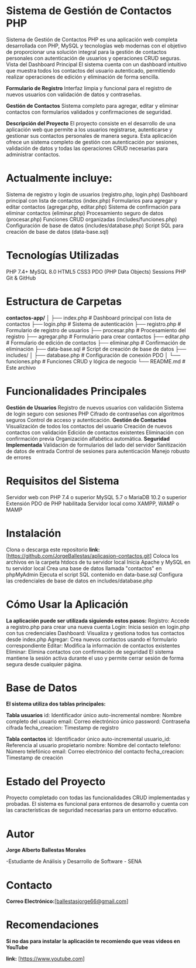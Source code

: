 # Sistema de Gestión de Contactos PHP
Sistema de Gestión de Contactos PHP es una aplicación web completa desarrollada con PHP, MySQL y tecnologías web modernas con el objetivo de proporcionar una solución integral para la gestión de contactos personales con autenticación de usuarios y operaciones CRUD seguras.
Vista del Dashboard Principal
El sistema cuenta con un dashboard intuitivo que muestra todos los contactos del usuario autenticado, permitiendo realizar operaciones de edición y eliminación de forma sencilla.

**Formulario de Registro**
Interfaz limpia y funcional para el registro de nuevos usuarios con validación de datos y contraseñas.

**Gestión de Contactos**
Sistema completo para agregar, editar y eliminar contactos con formularios validados y confirmaciones de seguridad.

**Descripción del Proyecto**
El proyecto consiste en el desarrollo de una aplicación web que permite a los usuarios registrarse, autenticarse y gestionar sus contactos personales de manera segura. Esta aplicación ofrece 
un sistema completo de gestión con autenticación por sesiones, validación de datos y todas las operaciones CRUD necesarias para administrar contactos.

# Actualmente incluye:
Sistema de registro y login de usuarios (registro.php, login.php)
Dashboard principal con lista de contactos (index.php)
Formularios para agregar y editar contactos (agregar.php, editar.php)
Sistema de confirmación para eliminar contactos (eliminar.php)
Procesamiento seguro de datos (procesar.php)
Funciones CRUD organizadas (includes/funciones.php)
Configuración de base de datos (includes/database.php)
Script SQL para creación de base de datos (data-base.sql)

# Tecnologías Utilizadas
PHP 7.4+
MySQL 8.0
HTML5
CSS3
PDO (PHP Data Objects)
Sessions PHP
Git & GitHub

# Estructura de Carpetas
**contactos-app/**
│
├── index.php              # Dashboard principal con lista de contactos
├── login.php              # Sistema de autenticación
├── registro.php           # Formulario de registro de usuarios
├── procesar.php           # Procesamiento del registro
├── agregar.php            # Formulario para crear contactos
├── editar.php             # Formulario de edición de contactos
├── eliminar.php           # Confirmación de eliminación
├── data-base.sql          # Script de creación de base de datos
├── includes/
│   ├── database.php       # Configuración de conexión PDO
│   └── funciones.php      # Funciones CRUD y lógica de negocio
└── README.md              # Este archivo

# Funcionalidades Principales
**Gestión de Usuarios** 
Registro de nuevos usuarios con validación
Sistema de login seguro con sesiones PHP
Cifrado de contraseñas con algoritmos seguros
Control de acceso y autenticación.
**Gestión de Contactos**
Visualización de todos los contactos del usuario
Creación de nuevos contactos con validación
Edición de contactos existentes
Eliminación con confirmación previa
Organización alfabética automática.
**Seguridad Implementada**
Validación de formularios del lado del servidor
Sanitización de datos de entrada
Control de sesiones para autenticación
Manejo robusto de errores

# Requisitos del Sistema
Servidor web con PHP 7.4 o superior
MySQL 5.7 o MariaDB 10.2 o superior
Extensión PDO de PHP habilitada
Servidor local como XAMPP, WAMP o MAMP

# Instalación
Clona o descarga este repositorio
**link:** [https://github.com/JorgeBallestas/aplicasion-contactos.git] 
Coloca los archivos en la carpeta htdocs de tu servidor local
Inicia Apache y MySQL en tu servidor local
Crea una base de datos llamada "contactos" en phpMyAdmin
Ejecuta el script SQL contenido en data-base.sql
Configura las credenciales de base de datos en includes/database.php

# Cómo Usar la Aplicación
**La aplicación puede ser utilizada siguiendo estos pasos:**
Registro: Accede a registro.php para crear una nueva cuenta
Login: Inicia sesión en login.php con tus credenciales
Dashboard: Visualiza y gestiona todos tus contactos desde index.php
Agregar: Crea nuevos contactos usando el formulario correspondiente
Editar: Modifica la información de contactos existentes
Eliminar: Elimina contactos con confirmación de seguridad
El sistema mantiene la sesión activa durante el uso y permite cerrar sesión de forma segura desde cualquier página.

# Base de Datos
**El sistema utiliza dos tablas principales:**

**Tabla usuarios**
id: Identificador único auto-incremental
nombre: Nombre completo del usuario
email: Correo electrónico único
password: Contraseña cifrada
fecha_creacion: Timestamp de registro

**Tabla contactos**
id: Identificador único auto-incremental
usuario_id: Referencia al usuario propietario
nombre: Nombre del contacto
telefono: Número telefónico
email: Correo electrónico del contacto
fecha_creacion: Timestamp de creación

# Estado del Proyecto
Proyecto completado con todas las funcionalidades CRUD implementadas y probadas. El sistema es funcional para entornos de desarrollo y cuenta con las características de seguridad necesarias para un entorno educativo.

# Autor
**Jorge Alberto Ballestas Morales**

-Estudiante de Análisis y Desarrollo de Software - SENA

# Contacto
**Correo Electrónico:**[ballestasjorge66@gmail.com]

# Recomendaciones
**Si no das para instalar la aplicación te recomiendo que veas videos en YouTube**

**link:** [https://www.youtube.com] 
